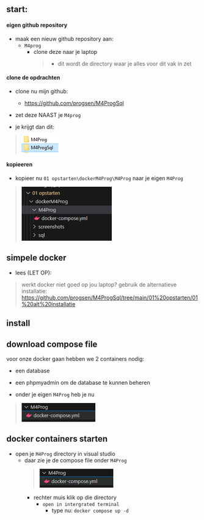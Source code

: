 

## start:

#### eigen github repository
- maak een nieuw github repository aan:
    - `M4prog`
        - clone deze naar je laptop
            > - dit wordt de directory waar je alles voor dit vak in zet

#### clone de opdrachten

- clone nu mijn github:
    - https://github.com/progsen/M4ProgSql
- zet deze NAAST je `M4prog`

- je krijgt dan dit:
> ![](img/dirs.PNG)

#### kopieeren

- kopieer nu `01 opstarten\dockerM4Prog\M4Prog` naar je eigen `M4Prog`
> ![](img/copy.PNG)


## simpele docker 

- lees (LET OP):
> werkt docker niet goed op jou laptop? gebruik de alternatieve installatie:
> https://github.com/progsen/M4ProgSql/tree/main/01%20opstarten/01%20alt%20installatie



## install

## download compose file

voor onze docker gaan hebben we 2 containers nodig:
- een database
- een phpmyadmin om de database te kunnen beheren

- onder je eigen `M4Prog` heb je nu 
> ![](img/compose.PNG)



## docker containers starten

- open je `M4Prog` directory in visual studio
    - daar zie je de compose file onder `M4Prog`
        > ![](img/compose.PNG)
        - rechter muis klik op die directory
            - `open in intergrated terminal`
                - type nu:  `docker compose up -d`

